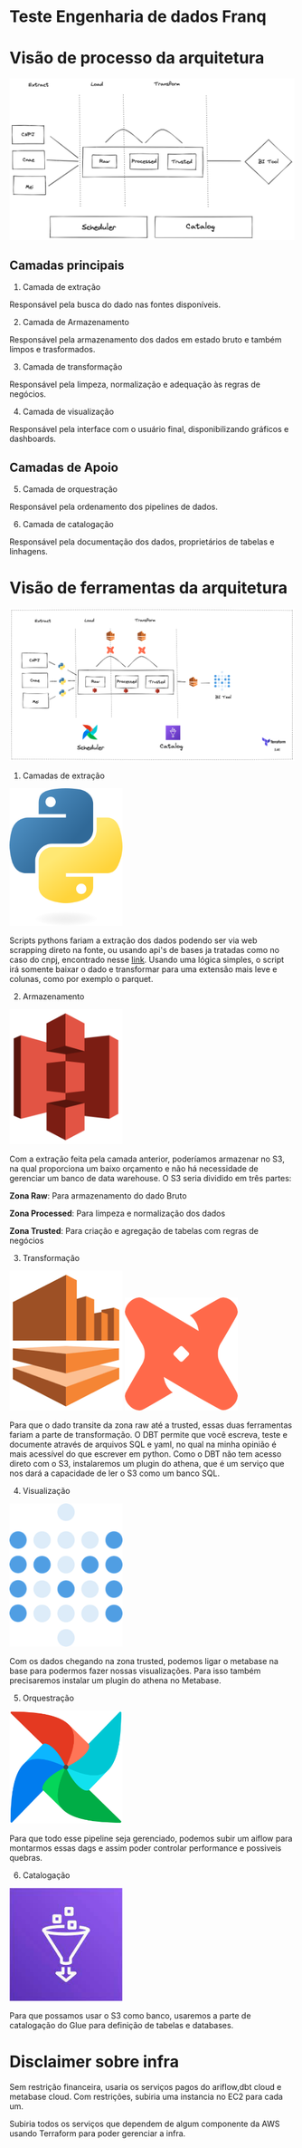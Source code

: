 # Teste Engenharia de dados Franq

# Visão de processo da arquitetura

![Processos](processos.png)


## Camadas principais

1. Camada de extração

Responsável pela busca do dado nas fontes disponíveis.

2. Camada de Armazenamento

Responsável pela armazenamento dos dados em estado bruto e também limpos e trasformados.

3. Camada de transformação

Responsável pela limpeza, normalização e adequação às regras de negócios.

4. Camada de visualização

Responsável pela interface com o usuário final, disponibilizando gráficos e dashboards.

## Camadas de Apoio 

5. Camada de orquestração

Responsável pela ordenamento dos pipelines de dados.

6. Camada de catalogação

Responsável pela documentação dos dados, proprietários de tabelas e linhagens.


# Visão de ferramentas da arquitetura

![Ferramentas](ferramentas.png)


1. Camadas de extração

<img src="tools/python-logo-only.png" width="200">

Scripts pythons fariam a extração dos dados podendo ser via web scrapping direto na fonte, ou usando api's de bases ja tratadas como no caso do cnpj, encontrado nesse [link](https://basedosdados.org/dataset/br-me-cnpj?bdm_table=empresas). Usando uma lógica simples, o script irá somente baixar o dado e transformar para uma extensão mais leve e colunas, como por exemplo o parquet.

2. Armazenamento
<img src="tools/s3.png" width="200">

Com a extração feita pela camada anterior, poderíamos armazenar no S3, na qual proporciona um baixo orçamento e não há necessidade de gerenciar um banco de data warehouse. O S3 seria dividido em três partes:

**Zona Raw**: Para armazenamento do dado Bruto

**Zona Processed**: Para limpeza e normalização dos dados

**Zona Trusted**: Para criação e agregação de tabelas com regras de negócios

3. Transformação

<img src="tools/athena.png" width="200">
<img src="tools/dbt.png" width="200">

Para que o dado transite da zona raw até a trusted, essas duas ferramentas fariam a parte de transformação. O DBT permite que você escreva, teste e documente através de arquivos SQL e yaml, no qual na minha opinião é mais acessível do que escrever em python. Como o DBT não tem acesso direto com o S3, instalaremos um plugin do athena, que é um serviço que nos dará a capacidade de ler o S3 como um banco SQL.

4. Visualização

<img src="tools/metabase.png" width="200">

Com os dados chegando na zona trusted, podemos ligar o metabase na base para podermos fazer nossas visualizações. Para isso também precisaremos instalar um plugin do athena no Metabase.

5. Orquestração

<img src="tools/airflow_transparent.png" width="200">

Para que todo esse pipeline seja gerenciado, podemos subir um aiflow para montarmos essas dags e assim poder controlar performance e possiveis quebras.

6. Catalogação

<img src="tools/glue.jpeg" width="200">

Para que possamos usar o S3 como banco, usaremos a parte de catalogação do Glue para definição de tabelas e databases.

# Disclaimer sobre infra

Sem restrição financeira, usaria os serviços pagos do ariflow,dbt cloud e metabase cloud.
Com restrições, subiria uma instancia no EC2 para cada um.

Subiria todos os serviços que dependem de algum componente da AWS usando Terraform para poder gerenciar a infra.






